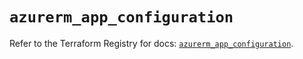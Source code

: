 # `azurerm_app_configuration`

Refer to the Terraform Registry for docs: [`azurerm_app_configuration`](https://registry.terraform.io/providers/hashicorp/azurerm/4.21.0/docs/resources/app_configuration).
